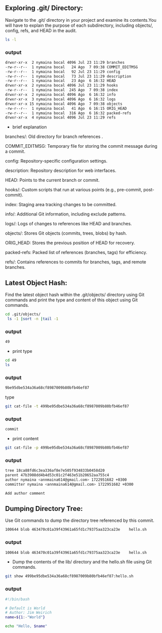 ## Exploring .git/ Directory: 
Navigate to the .git/ directory in your project and examine its contents.You will have to explain the purpose of each subdirectory, including objects/, config, refs, and HEAD in the audit.

```bash
ls -l
```

### output

```bash
drwxr-xr-x  2 nymaina bocal 4096 Jul 23 11:29 branches
-rw-r--r--  1 nymaina bocal   24 Ago  7 09:38 COMMIT_EDITMSG
-rw-r--r--  1 nymaina bocal   92 Jul 23 11:29 config
-rw-r--r--  1 nymaina bocal   73 Jul 23 11:29 description
-rw-r--r--  1 nymaina bocal   23 Ago  6 16:32 HEAD
drwxr-xr-x  2 nymaina bocal 4096 Jul 23 11:29 hooks
-rw-r--r--  1 nymaina bocal  245 Ago  7 09:38 index
drwxr-xr-x  2 nymaina bocal 4096 Ago  6 16:32 info
drwxr-xr-x  3 nymaina bocal 4096 Ago  6 16:32 logs
drwxr-xr-x 15 nymaina bocal 4096 Ago  7 09:38 objects
-rw-r--r--  1 nymaina bocal   41 Ago  6 16:15 ORIG_HEAD
-rw-r--r--  1 nymaina bocal  316 Ago  6 16:32 packed-refs
drwxr-xr-x  4 nymaina bocal 4096 Jul 23 11:29 refs
```
- brief explanation

branches/: Old directory for branch references .

COMMIT_EDITMSG: Temporary file for storing the commit message during a commit.

config: Repository-specific configuration settings.

description: Repository description for web interfaces.

HEAD: Points to the current branch or commit.

hooks/: Custom scripts that run at various points (e.g., pre-commit, post-commit).

index: Staging area tracking changes to be committed.

info/: Additional Git information, including exclude patterns.

logs/: Logs of changes to references like HEAD and branches.

objects/: Stores Git objects (commits, trees, blobs) by hash.

ORIG_HEAD: Stores the previous position of HEAD for recovery.

packed-refs: Packed list of references (branches, tags) for efficiency.

refs/: Contains references to commits for branches, tags, and remote branches.
## Latest Object Hash:
Find the latest object hash within the .git/objects/ directory using Git commands and print the type and content of this object using Git commands.
```bash
cd .git/objects/
 ls -1 |sort -n |tail -1
```
### output
```bash
49
```
- print type
```bash
cd 49
ls
```
### output
```bash
9be95dbe534a36a68cf8987009b80bfb46ef87
```
type
```bash
git cat-file -t 499be95dbe534a36a68cf8987009b80bfb46ef87
```
### output
```bash
commit
```
- print content 
```bash
git cat-file -p 499be95dbe534a36a68cf8987009b80bfb46ef87
```
### output
```bash
tree 18ca88fd6c3ea336af8e7e505f934833b0458d20
parent 47b3908dd4b4d53c01c2f463e51b20652aa755c4
author nymaina <annmaina614@gmail.com> 1722951682 +0300
committer nymaina <annmaina614@gmail.com> 1722951682 +0300

Add author comment
```
## Dumping Directory Tree:
 Use Git commands to dump the directory tree referenced by this commit.
 ```bash 
 100644 blob 463470c01a39f43961a65fd1c79375aa323ca23e    hello.sh
 ```
 ### output
 ```bash
 100644 blob 463470c01a39f43961a65fd1c79375aa323ca23e    hello.sh
 ```
 -   Dump the contents of the lib/ directory and the hello.sh file using Git commands.
 ```bash
 git show 499be95dbe534a36a68cf8987009b80bfb46ef87:hello.sh
 ```
 ### output
 ```bash
 #!/bin/bash

# Default is World
# Author: Jim Weirich
name=${1:-"World"}

echo "Hello, $name"
```


